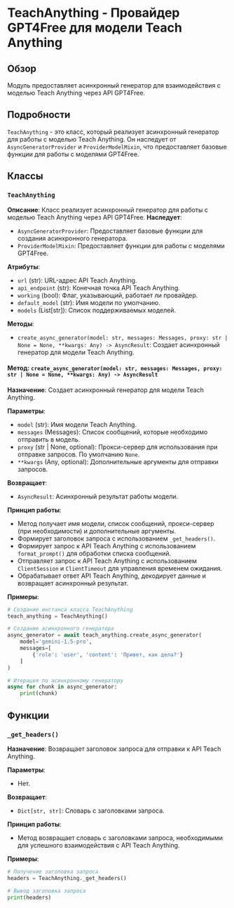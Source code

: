 # TeachAnything - Провайдер GPT4Free для модели Teach Anything

## Обзор

Модуль предоставляет асинхронный генератор для взаимодействия с моделью Teach Anything через API GPT4Free. 

## Подробности

`TeachAnything` - это класс, который реализует асинхронный генератор для работы с моделью Teach Anything. 
Он наследует от `AsyncGeneratorProvider` и `ProviderModelMixin`, что предоставляет базовые функции для работы с моделями GPT4Free.

## Классы

### `TeachAnything`

**Описание**: Класс реализует асинхронный генератор для работы с моделью Teach Anything через API GPT4Free. 
**Наследует**: 
 - `AsyncGeneratorProvider`: Предоставляет базовые функции для создания асинхронного генератора.
 - `ProviderModelMixin`: Предоставляет функции для работы с моделями GPT4Free.

**Атрибуты**:
 - `url` (str): URL-адрес API Teach Anything.
 - `api_endpoint` (str): Конечная точка API Teach Anything.
 - `working` (bool): Флаг, указывающий, работает ли провайдер.
 - `default_model` (str): Имя модели по умолчанию.
 - `models` (List[str]): Список поддерживаемых моделей.

**Методы**:
 - `create_async_generator(model: str, messages: Messages, proxy: str | None = None, **kwargs: Any) -> AsyncResult`: Создает асинхронный генератор для модели Teach Anything.

#### **Метод:** `create_async_generator(model: str, messages: Messages, proxy: str | None = None, **kwargs: Any) -> AsyncResult`

**Назначение**: Создает асинхронный генератор для модели Teach Anything.

**Параметры**:
 - `model` (str): Имя модели Teach Anything.
 - `messages` (Messages): Список сообщений, которые необходимо отправить в модель.
 - `proxy` (str | None, optional): Прокси-сервер для использования при отправке запросов. По умолчанию `None`.
 - `**kwargs` (Any, optional): Дополнительные аргументы для отправки запросов.

**Возвращает**:
 - `AsyncResult`: Асинхронный результат работы модели.

**Принцип работы**:

- Метод получает имя модели, список сообщений, прокси-сервер (при необходимости) и дополнительные аргументы.
- Формирует заголовок запроса с использованием `_get_headers()`.
- Формирует запрос к API Teach Anything с использованием `format_prompt()` для обработки списка сообщений.
- Отправляет запрос к API Teach Anything с использованием `ClientSession` и `ClientTimeout` для управления временем ожидания.
- Обрабатывает ответ API Teach Anything, декодирует данные и возвращает асинхронный результат.

**Примеры**:

```python
# Создание инстанса класса TeachAnything
teach_anything = TeachAnything()

# Создание асинхронного генератора
async_generator = await teach_anything.create_async_generator(
    model='gemini-1.5-pro',
    messages=[
        {'role': 'user', 'content': 'Привет, как дела?'}
    ]
)

# Итерация по асинхронному генератору
async for chunk in async_generator:
    print(chunk)
```

## Функции

### `_get_headers()`

**Назначение**: Возвращает заголовок запроса для отправки к API Teach Anything.

**Параметры**:
 - Нет.

**Возвращает**:
 - `Dict[str, str]`: Словарь с заголовками запроса.

**Принцип работы**:

- Метод возвращает словарь с заголовками запроса, необходимыми для успешного взаимодействия с API Teach Anything. 

**Примеры**:

```python
# Получение заголовка запроса
headers = TeachAnything._get_headers()

# Вывод заголовка запроса
print(headers)
```